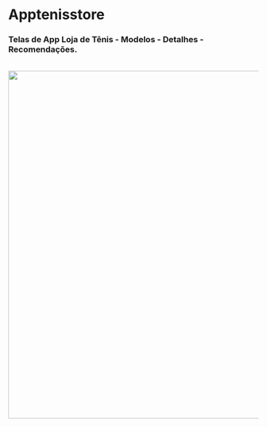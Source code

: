 # Apptenisstore
<div>
<h3>Telas de App Loja de Tênis - Modelos - Detalhes - Recomendações.</h3> 
<br> <img src="https://user-images.githubusercontent.com/101026041/189813737-f495eb51-1e9f-43bd-9534-e52bd5928f3f.jpeg" width="700px" /> 
</div>
